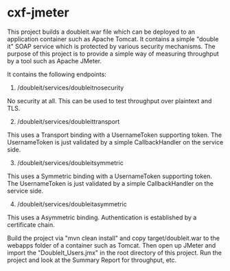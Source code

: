 cxf-jmeter
===========

This project builds a doubleit.war file which can be deployed to an application
container such as Apache Tomcat. It contains a simple "double it" SOAP service
which is protected by various security mechanisms. The purpose of this project
is to provide a simple way of measuring throughput by a tool such as Apache
JMeter.

It contains the following endpoints:

1) /doubleit/services/doubleitnosecurity

No security at all. This can be used to test throughput over plaintext and
TLS.

2) /doubleit/services/doubleittransport

This uses a Transport binding with a UsernameToken supporting token. The
UsernameToken is just validated by a simple CallbackHandler on the service
side. 

3) /doubleit/services/doubleitsymmetric

This uses a Symmetric binding with a UsernameToken supporting token. The
UsernameToken is just validated by a simple CallbackHandler on the service
side. 

4) /doubleit/services/doubleitasymmetric

This uses a Asymmetric binding. Authentication is established by a certificate
chain.

Build the project via "mvn clean install" and copy target/doubleit.war to the
webapps folder of a container such as Tomcat. Then open up JMeter and import
the "DoubleIt_Users.jmx" in the root directory of this project. Run the project
and look at the Summary Report for throughput, etc.


